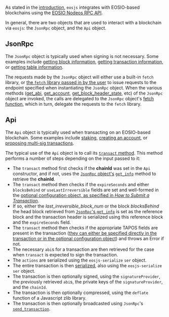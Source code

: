 As stated in the [introduction](index.md), `eosjs` integrates with EOSIO-based blockchains using the [EOSIO Nodeos RPC API](https://developers.eos.io/eosio-nodeos/reference).

In general, there are two objects that are used to interact with a blockchain via `eosjs`: the `JsonRpc` object, and the `Api` object.

## JsonRpc
The `JsonRpc` object is typically used when signing is not necessary.  Some examples include [getting block information](how-to-guides/00_how-to-get-block-information.md), [getting transaction information](how-to-guides/02_how-to-get-transaction-information.md), or [getting table information](how-to-guides/09_how-to-get-table-information.md).  

The requests made by the `JsonRpc` object will either use a built-in `fetch` library, or [the `fetch` library passed in by the user](basic-usage/01_commonjs.md) to issue requests to the endpoint specified when instantiating the `JsonRpc` object.  When the various methods ([get_abi](https://github.com/EOSIO/eosjs/blob/4b3413d6170c07682be06e8400c668688d115c0c/src/eosjs-jsonrpc.ts#L119), [get_account](https://github.com/EOSIO/eosjs/blob/4b3413d6170c07682be06e8400c668688d115c0c/src/eosjs-jsonrpc.ts#L123), [get_block_header_state](https://github.com/EOSIO/eosjs/blob/4b3413d6170c07682be06e8400c668688d115c0c/src/eosjs-jsonrpc.ts#L145), etc) of the `JsonRpc` object are invoked, the calls are delegated to the `JsonRpc` object's [fetch function](https://github.com/EOSIO/eosjs/blob/4b3413d6170c07682be06e8400c668688d115c0c/src/eosjs-jsonrpc.ts#L77), which in turn, delegate the requests to the `fetch` library.

## Api
The `Api` object is typically used when transacting on an EOSIO-based blockchain.  Some examples include [staking](how-to-guides/03_how-to-stake.md), [creating an account](how-to-guides/05_how-to-create-an-account.md), or [proposing multi-sig transactions](how-to-guides/13_how-to-propose-a-multisig-transaction.md).

The typical use of the `Api` object is to call its [`transact` method](https://github.com/EOSIO/eosjs/blob/4b3413d6170c07682be06e8400c668688d115c0c/src/eosjs-api.ts#L334).  This method performs a number of steps depending on the input passed to it:

* The `transact` method first checks if the **chainId** was set in the `Api` constructor, and if not, uses the [`JsonRpc` object's](#jsonrpc) [`get_info`](https://github.com/EOSIO/eosjs/blob/4b3413d6170c07682be06e8400c668688d115c0c/src/eosjs-jsonrpc.ts#L183) method to retrieve the **chainId**.  
* The `transact` method then checks if the `expireSeconds` and either `blocksBehind` or `useLastIrreversible` fields are set and well-formed in the [optional configuration object, as specified in *How to Submit a Transaction*](how-to-guides/01_how-to-submit-a-transaction.md#).
* If so, either the *last_irreversible_block_num* or the block *blocksBehind* the head block retrieved from [`JsonRpc`'s `get_info`](https://github.com/EOSIO/eosjs/blob/4b3413d6170c07682be06e8400c668688d115c0c/src/eosjs-jsonrpc.ts#L183) is set as the reference block and the transaction header is serialized using this reference block and the `expireSeconds` field.
* The `transact` method then checks if the appropriate TAPOS fields are present in the transaction ([they can either be specified directly in the transaction or in the optional configuration object](how-to-guides/01_how-to-submit-a-transaction.md#)) and throws an Error if not.
* The necessary `abi`s for a transaction are then retrieved for the case when `transact` is expected to sign the transaction.
* The `actions` are serialized using the `eosjs-serialize` `ser` object.
* The entire transaction is then [serialized](https://github.com/EOSIO/eosjs/blob/4b3413d6170c07682be06e8400c668688d115c0c/src/eosjs-api.ts#L376), also using the `eosjs-serialize` `ser` object.
* The transaction is then optionally signed, using the `signatureProvider`, the previously retrieved `abi`s, the private keys of the `signatureProvider`, and the `chainId`.
* The transaction is then optionally compressed, using the `deflate` function of a Javascript zlib library.
* The transaction is then optionally broadcasted using `JsonRpc`'s [`send_transaction`](https://github.com/EOSIO/eosjs/blob/4b3413d6170c07682be06e8400c668688d115c0c/src/eosjs-jsonrpc.ts#L344).